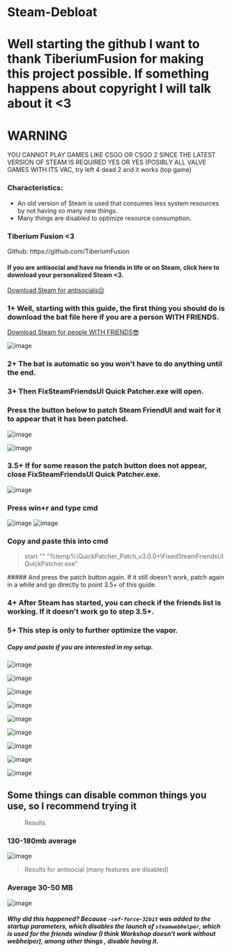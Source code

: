 # Steam-Debloat

# Well starting the github I want to thank TiberiumFusion for making this project possible. If something happens about copyright I will talk about it <3

# WARNING
YOU CANNOT PLAY GAMES LIKE CSGO OR CSGO 2 SINCE THE LATEST VERSION OF STEAM IS REQUIRED YES OR YES (POSIBLY ALL VALVE GAMES WITH ITS VAC, try left 4 dead 2 and it works (top game)

### Characteristics:

- An old version of Steam is used that consumes less system resources by not having so many new things.
- Many things are disabled to optimize resource consumption.

### Tiberium Fusion <3
<p></p>
Github: https://github.com/TiberiumFusion

#### If you are antisocial and have no friends in life or on Steam, click here to download your personalized Steam <3.
[Download Steam for antisocials😒](https://github.com/mtytyx/Steam-Debloat/releases/download/steamv1.15/Steam.for.Antisocials.bat)

<p></p>

### 1+ Well, starting with this guide, the first thing you should do is download the bat file here if you are a person WITH FRIENDS.
[Download Steam for people WITH FRIENDS😎](https://github.com/mtytyx/Steam-Debloat/releases/download/steamv1.15/Steam-Github-mtytyx.bat)
<p></p>

![image](https://github.com/mtytyx/Steam-Debloat-/assets/168254237/13313e98-ada6-4f55-8d78-3cbe25cb39f2)

### 2+ The bat is automatic so you won't have to do anything until the end.

### 3+ Then FixSteamFriendsUI Quick Patcher.exe will open.

### Press the button below to patch Steam FriendUI and wait for it to appear that it has been patched.
![image](https://github.com/mtytyx/Steam-Debloat-/assets/168254237/90d55cae-556d-4101-ba45-bb3fd56c74e6)
<p></p>

![image](https://github.com/mtytyx/Steam-Debloat-/assets/168254237/af15e452-cd63-45f7-aa39-a5bca465d8ad)
<p></p>

### 3.5+ If for some reason the patch button does not appear, close FixSteamFriendsUI Quick Patcher.exe.
<p></p>

![image](https://github.com/mtytyx/Steam-Debloat/assets/168254237/51119fcc-e3a4-4d0a-8cf8-d24c1d74c64e)
### Press win+r and type cmd
![image](https://github.com/mtytyx/Steam-Debloat/assets/168254237/4313e158-a188-442d-a3e2-7b3bf812039b)
![image](https://github.com/mtytyx/Steam-Debloat/assets/168254237/f1b092c9-adfe-42d9-808c-e365ab1b1a48)

### Copy and paste this into cmd
> start "" "%temp%\QuickPatcher_Patch_v3.0.0+\FixedSteamFriendsUI QuickPatcher.exe"
<p></p>
##### And press the patch button again. If it still doesn't work, patch again in a while and go directly to point 3.5+ of this guide.
<p></p>

### 4+ After Steam has started, you can check if the friends list is working. If it doesn't work go to step 3.5+.

### 5+ This step is only to further optimize the vapor.
##### Copy and paste if you are interested in my setup.

![image](https://github.com/mtytyx/Steam-Debloat-/assets/168254237/5e67f706-4836-4f14-81d1-b1f3fc6914a7)
<p>

</p>

![image](https://github.com/mtytyx/Steam-Debloat-/assets/168254237/53c4a824-c4df-442f-805f-502639d790f7)
<p>
      </p>
 
![image](https://github.com/mtytyx/Steam-Debloat-/assets/168254237/957d8f8b-6486-4394-8eaa-b035d608045a)
<p>
      </p>
  
![image](https://github.com/mtytyx/Steam-Debloat-/assets/168254237/8405bc8e-9876-4db4-aaf9-d8966485c04c)
<p>
      </p>
  
![image](https://github.com/mtytyx/Steam-Debloat-/assets/168254237/edb76bc4-a5b8-4ec8-89b6-0fef918910e4)
<p>
      </p>
  
![image](https://github.com/mtytyx/Steam-Debloat-/assets/168254237/f07c2c50-457f-485c-9ef6-1c78b01c10a1)
<p>
      </p>
  
![image](https://github.com/mtytyx/Steam-Debloat-/assets/168254237/9829ecea-654c-4161-9378-ad1fdbebc8c8)
<p>
      </p>
  
![image](https://github.com/mtytyx/Steam-Debloat-/assets/168254237/7c445cfa-44b7-4ea0-85d4-76b9f24a31b5)
<p>
      </p>
  
![image](https://github.com/mtytyx/Steam-Debloat-/assets/168254237/2056157a-d341-425b-a5cc-90375f9e0d1e)
<p>
</p>

## Some things can disable common things you use, so I recommend trying it

> Results
### 130-180mb average

![image](https://github.com/mtytyx/Steam-Debloat-/assets/168254237/b8578355-a070-4e5a-8830-aed70ab6aecb)
> Results for antisocial (many features are disabled)
### Average 30-50 MB

![image](https://github.com/mtytyx/Steam-Debloat-/assets/168254237/6202931d-b31d-4c97-84c8-fa16bed9a06a)

##### Why did this happened? Because `-cef-force-32bit` was added to the startup parameters, which disables the launch of `steamwebhelper`, which is used for the friends window (I think Workshop doesn't work without webhelper), among other things , disable having it.
